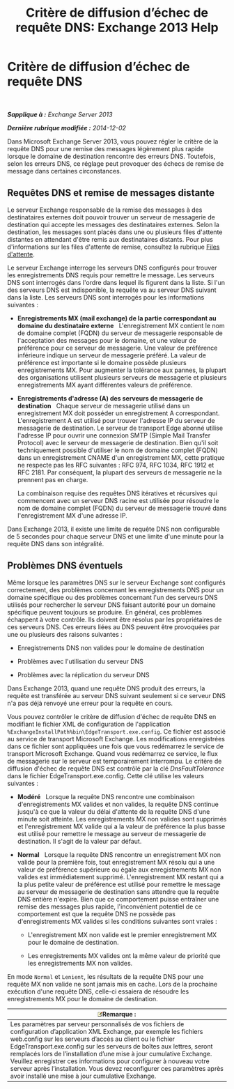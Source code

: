 ﻿---
title: 'Critère de diffusion d’échec de requête DNS: Exchange 2013 Help'
TOCTitle: Critère de diffusion d’échec de requête DNS
ms:assetid: a3c3980c-20ca-4b54-a2e6-76d49af620b4
ms:mtpsurl: https://technet.microsoft.com/fr-fr/library/Bb676467(v=EXCHG.150)
ms:contentKeyID: 52062987
ms.date: 04/24/2018
mtps_version: v=EXCHG.150
ms.translationtype: HT
---

# Critère de diffusion d’échec de requête DNS

 

_**Sapplique à :** Exchange Server 2013_

_**Dernière rubrique modifiée :** 2014-12-02_

Dans Microsoft Exchange Server 2013, vous pouvez régler le critère de la requête DNS pour une remise des messages légèrement plus rapide lorsque le domaine de destination rencontre des erreurs DNS. Toutefois, selon les erreurs DNS, ce réglage peut provoquer des échecs de remise de message dans certaines circonstances.

## Requêtes DNS et remise de messages distante

Le serveur Exchange responsable de la remise des messages à des destinataires externes doit pouvoir trouver un serveur de messagerie de destination qui accepte les messages des destinataires externes. Selon la destination, les messages sont placés dans une ou plusieurs files d'attente distantes en attendant d'être remis aux destinataires distants. Pour plus d'informations sur les files d'attente de remise, consultez la rubrique [Files d'attente](queues-exchange-2013-help.md).

Le serveur Exchange interroge les serveurs DNS configurés pour trouver les enregistrements DNS requis pour remettre le message. Les serveurs DNS sont interrogés dans l'ordre dans lequel ils figurent dans la liste. Si l'un des serveurs DNS est indisponible, la requête va au serveur DNS suivant dans la liste. Les serveurs DNS sont interrogés pour les informations suivantes :

  - **Enregistrements MX (mail exchange) de la partie correspondant au domaine du destinataire externe**   L'enregistrement MX contient le nom de domaine complet (FQDN) du serveur de messagerie responsable de l'acceptation des messages pour le domaine, et une valeur de préférence pour ce serveur de messagerie. Une valeur de préférence inférieure indique un serveur de messagerie préféré. La valeur de préférence est importante si le domaine possède plusieurs enregistrements MX. Pour augmenter la tolérance aux pannes, la plupart des organisations utilisent plusieurs serveurs de messagerie et plusieurs enregistrements MX ayant différentes valeurs de préférence.

  - **Enregistrements d'adresse (A) des serveurs de messagerie de destination**   Chaque serveur de messagerie utilisé dans un enregistrement MX doit posséder un enregistrement A correspondant. L'enregistrement A est utilisé pour trouver l'adresse IP du serveur de messagerie de destination. Le serveur de transport Edge abonné utilise l'adresse IP pour ouvrir une connexion SMTP (Simple Mail Transfer Protocol) avec le serveur de messagerie de destination. Bien qu'il soit techniquement possible d'utiliser le nom de domaine complet (FQDN) dans un enregistrement CNAME d'un enregistrement MX, cette pratique ne respecte pas les RFC suivantes : RFC 974, RFC 1034, RFC 1912 et RFC 2181. Par conséquent, la plupart des serveurs de messagerie ne la prennent pas en charge.
    
    La combinaison requise des requêtes DNS itératives et récursives qui commencent avec un serveur DNS racine est utilisée pour résoudre le nom de domaine complet (FQDN) du serveur de messagerie trouvé dans l'enregistrement MX d'une adresse IP.

Dans Exchange 2013, il existe une limite de requête DNS non configurable de 5 secondes pour chaque serveur DNS et une limite d'une minute pour la requête DNS dans son intégralité.

## Problèmes DNS éventuels

Même lorsque les paramètres DNS sur le serveur Exchange sont configurés correctement, des problèmes concernant les enregistrements DNS pour un domaine spécifique ou des problèmes concernant l'un des serveurs DNS utilisés pour rechercher le serveur DNS faisant autorité pour un domaine spécifique peuvent toujours se produire. En général, ces problèmes échappent à votre contrôle. Ils doivent être résolus par les propriétaires de ces serveurs DNS. Ces erreurs liées au DNS peuvent être provoquées par une ou plusieurs des raisons suivantes :

  - Enregistrements DNS non valides pour le domaine de destination

  - Problèmes avec l'utilisation du serveur DNS

  - Problèmes avec la réplication du serveur DNS

Dans Exchange 2013, quand une requête DNS produit des erreurs, la requête est transférée au serveur DNS suivant seulement si ce serveur DNS n'a pas déjà renvoyé une erreur pour la requête en cours.

Vous pouvez contrôler le critère de diffusion d'échec de requête DNS en modifiant le fichier XML de configuration de l'application `%ExchangeInstallPath%bin\EdgeTransport.exe.config`. Ce fichier est associé au service de transport Microsoft Exchange. Les modifications enregistrées dans ce fichier sont appliquées une fois que vous redémarrez le service de transport Microsoft Exchange. Quand vous redémarrez ce service, le flux de messagerie sur le serveur est temporairement interrompu. Le critère de diffusion d'échec de requête DNS est contrôlé par la clé *DnsFaultTolerance* dans le fichier EdgeTransport.exe.config. Cette clé utilise les valeurs suivantes :

  - **Modéré**   Lorsque la requête DNS rencontre une combinaison d'enregistrements MX valides et non valides, la requête DNS continue jusqu'à ce que la valeur du délai d'attente de la requête DNS d'une minute soit atteinte. Les enregistrements MX non valides sont supprimés et l'enregistrement MX valide qui a la valeur de préférence la plus basse est utilisé pour remettre le message au serveur de messagerie de destination. Il s'agit de la valeur par défaut.

  - **Normal**   Lorsque la requête DNS rencontre un enregistrement MX non valide pour la première fois, tout enregistrement MX résolu qui a une valeur de préférence supérieure ou égale aux enregistrements MX non valides est immédiatement supprimé. L'enregistrement MX restant qui a la plus petite valeur de préférence est utilisé pour remettre le message au serveur de messagerie de destination sans attendre que la requête DNS entière n'expire. Bien que ce comportement puisse entraîner une remise des messages plus rapide, l'inconvénient potentiel de ce comportement est que la requête DNS ne possède pas d'enregistrements MX valides si les conditions suivantes sont vraies :
    
      - L'enregistrement MX non valide est le premier enregistrement MX pour le domaine de destination.
    
      - Les enregistrements MX valides ont la même valeur de priorité que les enregistrements MX non valides.

En mode `Normal` et `Lenient`, les résultats de la requête DNS pour une requête MX non valide ne sont jamais mis en cache. Lors de la prochaine exécution d'une requête DNS, celle-ci essaiera de résoudre les enregistrements MX pour le domaine de destination.

<table>
<thead>
<tr class="header">
<th><img src="images/JJ159664.note(EXCHG.150).gif" title="Remarque" alt="Remarque" />Remarque :</th>
</tr>
</thead>
<tbody>
<tr class="odd">
<td>Les paramètres par serveur personnalisés de vos fichiers de configuration d’application XML Exchange, par exemple les fichiers web.config sur les serveurs d’accès au client ou le fichier EdgeTransport.exe.config sur les serveurs de boîtes aux lettres, seront remplacés lors de l’installation d’une mise à jour cumulative Exchange. Veuillez enregistrer ces informations pour configurer à nouveau votre serveur après l’installation. Vous devez reconfigurer ces paramètres après avoir installé une mise à jour cumulative Exchange.</td>
</tr>
</tbody>
</table>

